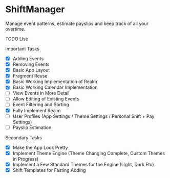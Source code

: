 # ShiftManager
Manage event patterns, estimate payslips and keep track of all your overtime.

TODO List:

Important Tasks
- [x] Adding Events
- [x] Removing Events
- [x] Basic App Layout
- [x] Fragment Reuse
- [x] Basic Working Implementation of Realm
- [x] Basic Working Calendar Implementation
- [ ] View Events in More Detail
- [ ] Allow Editing of Existing Events
- [ ] Event Filtering and Sorting
- [x] Fully Implement Realm
- [ ] User Profiles (App Settings / Theme Settings / Personal Shift + Pay Settings)
- [ ] Payslip Estimation

Secondary Tasks

- [x] Make the App Look Pretty
- [x] Implement Theme Engine (Theme Changing Complete, Custom Themes in Progress)
- [x] Implement a Few Standard Themes for the Engine (Light, Dark Etc)
- [x] Shift Templates for Fasting Adding